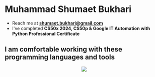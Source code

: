 # Muhammad Shumaet Bukhari
- Reach me at **shumaet.bukhari@gmail.com**
- I've completed **CS50x 2024, CS50p & Google IT Automation with Python Professional Certificate**

## I am comfortable working with these programming languages and tools
<p align="center">
  <a href="https://github.com/Genius-Raptor/">
    <img src="https://skillicons.dev/icons?i=c,cpp,cs,py,flask,html,css,bootstrap,sqlite,postgres,vscode,visualstudio,git,github,bash,ai,ps,blender,php,wordpress,unity,godot&perline=5" />
  </a>
</p>
